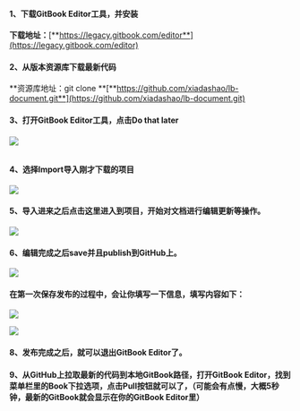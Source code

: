 #### **1、下载GitBook Editor工具，并安装**

**下载地址：**[**https://legacy.gitbook.com/editor**](https://legacy.gitbook.com/editor)

#### 2、从版本资源库下载最新代码

**资源库地址：git clone **[**https://github.com/xiadashao/lb-document.git**](https://github.com/xiadashao/lb-document.git)

#### 3、打开GitBook Editor工具，点击Do that later

###### ![](/assets/WechatIMG121.png)

#### 4、选择Import导入刚才下载的项目

![](/assets/1532956392532.jpg)

#### 5、导入进来之后点击这里进入到项目，开始对文档进行编辑更新等操作。

![](/assets/167823618972.jpg)

#### 6、编辑完成之后save并且publish到GitHub上。

![](/assets/4324234435.jpg)

#### 在第一次保存发布的过程中，会让你填写一下信息，填写内容如下：

![](/assets/899127323.jpg)

![](/assets/12345412351.jpg)

#### 8、发布完成之后，就可以退出GitBook Editor了。

#### 

#### 9、从GitHub上拉取最新的代码到本地GitBook路径，打开GitBook Editor，找到菜单栏里的Book下拉选项，点击Pull按钮就可以了，（可能会有点慢，大概5秒钟，最新的GitBook就会显示在你的GitBook Editor里）



